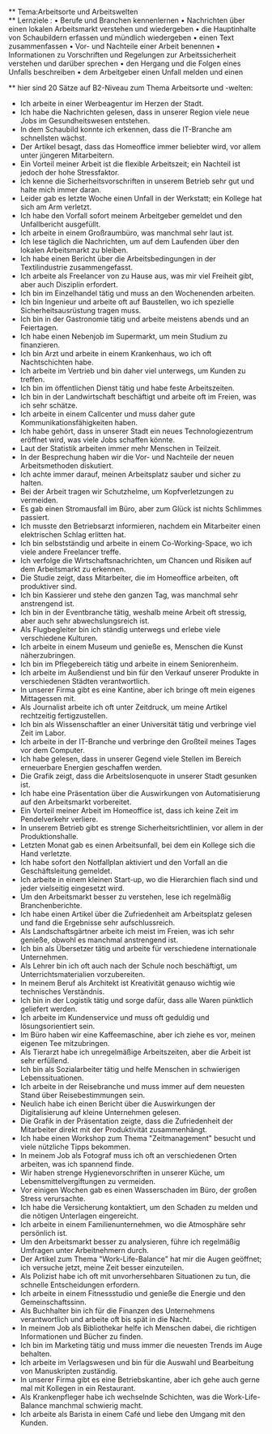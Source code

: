 ** Tema:Arbeitsorte und Arbeitswelten  
** Lernziele :
• Berufe und Branchen kennenlernen
• Nachrichten über einen lokalen Arbeitsmarkt verstehen und wiedergeben
• die Hauptinhalte von Schaubildern erfassen und mündlich wiedergeben
• einen Text zusammenfassen
• Vor- und Nachteile einer Arbeit benennen
• Informationen zu Vorschriften und Regelungen zur Arbeitssicherheit verstehen und darüber sprechen
• den Hergang und die Folgen eines Unfalls beschreiben
• dem Arbeitgeber einen Unfall melden und einen

** hier sind 20 Sätze auf B2-Niveau zum Thema Arbeitsorte und -welten:
- Ich arbeite in einer Werbeagentur im Herzen der Stadt.
- Ich habe die Nachrichten gelesen, dass in unserer Region viele neue Jobs im Gesundheitswesen entstehen.
- In dem Schaubild konnte ich erkennen, dass die IT-Branche am schnellsten wächst.
- Der Artikel besagt, dass das Homeoffice immer beliebter wird, vor allem unter jüngeren Mitarbeitern.
- Ein Vorteil meiner Arbeit ist die flexible Arbeitszeit; ein Nachteil ist jedoch der hohe Stressfaktor.
- Ich kenne die Sicherheitsvorschriften in unserem Betrieb sehr gut und halte mich immer daran.
- Leider gab es letzte Woche einen Unfall in der Werkstatt; ein Kollege hat sich am Arm verletzt.
- Ich habe den Vorfall sofort meinem Arbeitgeber gemeldet und den Unfallbericht ausgefüllt.
- Ich arbeite in einem Großraumbüro, was manchmal sehr laut ist.
- Ich lese täglich die Nachrichten, um auf dem Laufenden über den lokalen Arbeitsmarkt zu bleiben.
- Ich habe einen Bericht über die Arbeitsbedingungen in der Textilindustrie zusammengefasst.
- Ich arbeite als Freelancer von zu Hause aus, was mir viel Freiheit gibt, aber auch Disziplin erfordert.
- Ich bin im Einzelhandel tätig und muss an den Wochenenden arbeiten.
- Ich bin Ingenieur und arbeite oft auf Baustellen, wo ich spezielle Sicherheitsausrüstung tragen muss.
- Ich bin in der Gastronomie tätig und arbeite meistens abends und an Feiertagen.
- Ich habe einen Nebenjob im Supermarkt, um mein Studium zu finanzieren.
- Ich bin Arzt und arbeite in einem Krankenhaus, wo ich oft Nachtschichten habe.
- Ich arbeite im Vertrieb und bin daher viel unterwegs, um Kunden zu treffen.
- Ich bin im öffentlichen Dienst tätig und habe feste Arbeitszeiten.
- Ich bin in der Landwirtschaft beschäftigt und arbeite oft im Freien, was ich sehr schätze.
- Ich arbeite in einem Callcenter und muss daher gute Kommunikationsfähigkeiten haben.
- Ich habe gehört, dass in unserer Stadt ein neues Technologiezentrum eröffnet wird, was viele Jobs schaffen könnte.
- Laut der Statistik arbeiten immer mehr Menschen in Teilzeit.
- In der Besprechung haben wir die Vor- und Nachteile der neuen Arbeitsmethoden diskutiert.
- Ich achte immer darauf, meinen Arbeitsplatz sauber und sicher zu halten.
- Bei der Arbeit tragen wir Schutzhelme, um Kopfverletzungen zu vermeiden.
- Es gab einen Stromausfall im Büro, aber zum Glück ist nichts Schlimmes passiert.
- Ich musste den Betriebsarzt informieren, nachdem ein Mitarbeiter einen elektrischen Schlag erlitten hat.
- Ich bin selbstständig und arbeite in einem Co-Working-Space, wo ich viele andere Freelancer treffe.
- Ich verfolge die Wirtschaftsnachrichten, um Chancen und Risiken auf dem Arbeitsmarkt zu erkennen.
- Die Studie zeigt, dass Mitarbeiter, die im Homeoffice arbeiten, oft produktiver sind.
- Ich bin Kassierer und stehe den ganzen Tag, was manchmal sehr anstrengend ist.
- Ich bin in der Eventbranche tätig, weshalb meine Arbeit oft stressig, aber auch sehr abwechslungsreich ist.
- Als Flugbegleiter bin ich ständig unterwegs und erlebe viele verschiedene Kulturen.
- Ich arbeite in einem Museum und genieße es, Menschen die Kunst näherzubringen.
- Ich bin im Pflegebereich tätig und arbeite in einem Seniorenheim.
- Ich arbeite im Außendienst und bin für den Verkauf unserer Produkte in verschiedenen Städten verantwortlich.
- In unserer Firma gibt es eine Kantine, aber ich bringe oft mein eigenes Mittagessen mit.
- Als Journalist arbeite ich oft unter Zeitdruck, um meine Artikel rechtzeitig fertigzustellen.
- Ich bin als Wissenschaftler an einer Universität tätig und verbringe viel Zeit im Labor.
- Ich arbeite in der IT-Branche und verbringe den Großteil meines Tages vor dem Computer.
- Ich habe gelesen, dass in unserer Gegend viele Stellen im Bereich erneuerbare Energien geschaffen werden.
- Die Grafik zeigt, dass die Arbeitslosenquote in unserer Stadt gesunken ist.
- Ich habe eine Präsentation über die Auswirkungen von Automatisierung auf den Arbeitsmarkt vorbereitet.
- Ein Vorteil meiner Arbeit im Homeoffice ist, dass ich keine Zeit im Pendelverkehr verliere.
- In unserem Betrieb gibt es strenge Sicherheitsrichtlinien, vor allem in der Produktionshalle.
- Letzten Monat gab es einen Arbeitsunfall, bei dem ein Kollege sich die Hand verletzte.
- Ich habe sofort den Notfallplan aktiviert und den Vorfall an die Geschäftsleitung gemeldet.
- Ich arbeite in einem kleinen Start-up, wo die Hierarchien flach sind und jeder vielseitig eingesetzt wird.
- Um den Arbeitsmarkt besser zu verstehen, lese ich regelmäßig Branchenberichte.
- Ich habe einen Artikel über die Zufriedenheit am Arbeitsplatz gelesen und fand die Ergebnisse sehr aufschlussreich.
- Als Landschaftsgärtner arbeite ich meist im Freien, was ich sehr genieße, obwohl es manchmal anstrengend ist.
- Ich bin als Übersetzer tätig und arbeite für verschiedene internationale Unternehmen.
- Als Lehrer bin ich oft auch nach der Schule noch beschäftigt, um Unterrichtsmaterialien vorzubereiten.
- In meinem Beruf als Architekt ist Kreativität genauso wichtig wie technisches Verständnis.
- Ich bin in der Logistik tätig und sorge dafür, dass alle Waren pünktlich geliefert werden.
- Ich arbeite im Kundenservice und muss oft geduldig und lösungsorientiert sein.
- Im Büro haben wir eine Kaffeemaschine, aber ich ziehe es vor, meinen eigenen Tee mitzubringen.
- Als Tierarzt habe ich unregelmäßige Arbeitszeiten, aber die Arbeit ist sehr erfüllend.
- Ich bin als Sozialarbeiter tätig und helfe Menschen in schwierigen Lebenssituationen.
- Ich arbeite in der Reisebranche und muss immer auf dem neuesten Stand über Reisebestimmungen sein.
- Neulich habe ich einen Bericht über die Auswirkungen der Digitalisierung auf kleine Unternehmen gelesen.
- Die Grafik in der Präsentation zeigte, dass die Zufriedenheit der Mitarbeiter direkt mit der Produktivität zusammenhängt.
- Ich habe einen Workshop zum Thema "Zeitmanagement" besucht und viele nützliche Tipps bekommen.
- In meinem Job als Fotograf muss ich oft an verschiedenen Orten arbeiten, was ich spannend finde.
- Wir haben strenge Hygienevorschriften in unserer Küche, um Lebensmittelvergiftungen zu vermeiden.
- Vor einigen Wochen gab es einen Wasserschaden im Büro, der großen Stress verursachte.
- Ich habe die Versicherung kontaktiert, um den Schaden zu melden und die nötigen Unterlagen eingereicht.
- Ich arbeite in einem Familienunternehmen, wo die Atmosphäre sehr persönlich ist.
- Um den Arbeitsmarkt besser zu analysieren, führe ich regelmäßig Umfragen unter Arbeitnehmern durch.
- Der Artikel zum Thema "Work-Life-Balance" hat mir die Augen geöffnet; ich versuche jetzt, meine Zeit besser einzuteilen.
- Als Polizist habe ich oft mit unvorhersehbaren Situationen zu tun, die schnelle Entscheidungen erfordern.
- Ich arbeite in einem Fitnessstudio und genieße die Energie und den Gemeinschaftssinn.
- Als Buchhalter bin ich für die Finanzen des Unternehmens verantwortlich und arbeite oft bis spät in die Nacht.
- In meinem Job als Bibliothekar helfe ich Menschen dabei, die richtigen Informationen und Bücher zu finden.
- Ich bin im Marketing tätig und muss immer die neuesten Trends im Auge behalten.
- Ich arbeite im Verlagswesen und bin für die Auswahl und Bearbeitung von Manuskripten zuständig.
- In unserer Firma gibt es eine Betriebskantine, aber ich gehe auch gerne mal mit Kollegen in ein Restaurant.
- Als Krankenpfleger habe ich wechselnde Schichten, was die Work-Life-Balance manchmal schwierig macht.
- Ich arbeite als Barista in einem Café und liebe den Umgang mit den Kunden.
